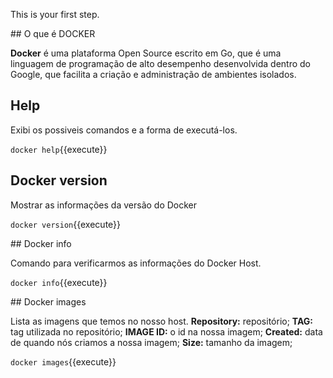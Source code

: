 This is your first step.

## O que é DOCKER

**Docker** é uma plataforma Open Source escrito em Go, que é uma linguagem de programação de alto desempenho desenvolvida dentro do Google, que facilita a criação e administração de ambientes isolados.

## Help
Exibi os possiveis comandos e a forma de executá-los.

`docker help`{{execute}}

## Docker version
Mostrar as informações da versão do Docker

`docker version`{{execute}}

## Docker info

Comando para verificarmos as informações do Docker Host.

`docker info`{{execute}}

## Docker images

Lista as imagens que temos no nosso host.
**Repository:** repositório;
**TAG:** tag utilizada no repositório;
**IMAGE ID:** o id na nossa imagem;
**Created:** data de quando nós criamos a nossa imagem;
**Size:** tamanho da imagem;

`docker images`{{execute}}

